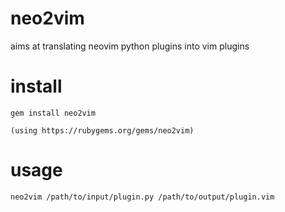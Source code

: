 # neo2vim
aims at translating neovim python plugins into vim plugins
# install
    
    gem install neo2vim

    (using https://rubygems.org/gems/neo2vim)

# usage

    neo2vim /path/to/input/plugin.py /path/to/output/plugin.vim


